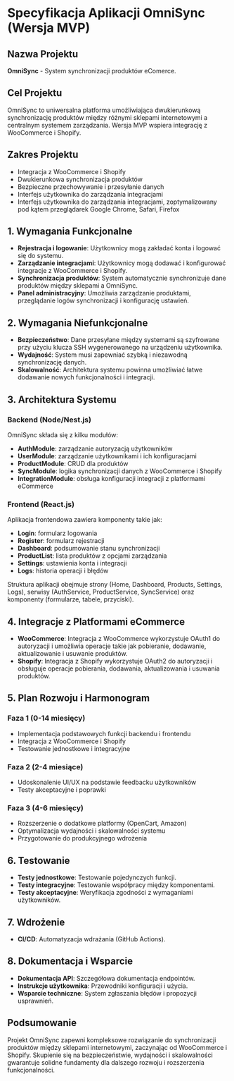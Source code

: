 # Specyfikacja Aplikacji OmniSync (Wersja MVP)

## Nazwa Projektu
**OmniSync** - System synchronizacji produktów eComerce.

## Cel Projektu
OmniSync to uniwersalna platforma umożliwiająca dwukierunkową synchronizację produktów między różnymi sklepami internetowymi a centralnym systemem zarządzania. Wersja MVP wspiera integrację z WooCommerce i Shopify.

## Zakres Projektu
- Integracja z WooCommerce i Shopify
- Dwukierunkowa synchronizacja produktów
- Bezpieczne przechowywanie i przesyłanie danych
- Interfejs użytkownika do zarządzania integracjami
- Interfejs użytkownika do zarządzania integracjami, zoptymalizowany pod kątem przeglądarek Google Chrome, Safari, Firefox

## 1. Wymagania Funkcjonalne
- **Rejestracja i logowanie**: Użytkownicy mogą zakładać konta i logować się do systemu.
- **Zarządzanie integracjami**: Użytkownicy mogą dodawać i konfigurować integracje z WooCommerce i Shopify.
- **Synchronizacja produktów**: System automatycznie synchronizuje dane produktów między sklepami a OmniSync.
- **Panel administracyjny**: Umożliwia zarządzanie produktami, przeglądanie logów synchronizacji i konfigurację ustawień.

## 2. Wymagania Niefunkcjonalne
- **Bezpieczeństwo**: Dane przesyłane między systemami są szyfrowane przy użyciu klucza SSH wygenerowanego na urządzeniu użytkownika.
- **Wydajność**: System musi zapewniać szybką i niezawodną synchronizację danych.
- **Skalowalność**: Architektura systemu powinna umożliwiać łatwe dodawanie nowych funkcjonalności i integracji.

## 3. Architektura Systemu
### Backend (Node/Nest.js)
OmniSync składa się z kilku modułów:
- **AuthModule**: zarządzanie autoryzacją użytkowników
- **UserModule**: zarządzanie użytkownikami i ich konfiguracjami
- **ProductModule**: CRUD dla produktów
- **SyncModule**: logika synchronizacji danych z WooCommerce i Shopify
- **IntegrationModule**: obsługa konfiguracji integracji z platformami eCommerce

### Frontend (React.js)
Aplikacja frontendowa zawiera komponenty takie jak:
- **Login**: formularz logowania
- **Register**: formularz rejestracji
- **Dashboard**: podsumowanie stanu synchronizacji
- **ProductList**: lista produktów z opcjami zarządzania
- **Settings**: ustawienia konta i integracji
- **Logs**: historia operacji i błędów

Struktura aplikacji obejmuje strony (Home, Dashboard, Products, Settings, Logs), serwisy (AuthService, ProductService, SyncService) oraz komponenty (formularze, tabele, przyciski).

## 4. Integracje z Platformami eCommerce
- **WooCommerce**: Integracja z WooCommerce wykorzystuje OAuth1 do autoryzacji i umożliwia operacje takie jak pobieranie, dodawanie, aktualizowanie i usuwanie produktów.
- **Shopify**: Integracja z Shopify wykorzystuje OAuth2 do autoryzacji i obsługuje operacje pobierania, dodawania, aktualizowania i usuwania produktów.

## 5. Plan Rozwoju i Harmonogram
### Faza 1 (0-14 miesięcy)
- Implementacja podstawowych funkcji backendu i frontendu
- Integracja z WooCommerce i Shopify
- Testowanie jednostkowe i integracyjne

### Faza 2 (2-4 miesiące)
- Udoskonalenie UI/UX na podstawie feedbacku użytkowników
- Testy akceptacyjne i poprawki

### Faza 3 (4-6 miesięcy)
- Rozszerzenie o dodatkowe platformy (OpenCart, Amazon)
- Optymalizacja wydajności i skalowalności systemu
- Przygotowanie do produkcyjnego wdrożenia

## 6. Testowanie
- **Testy jednostkowe**: Testowanie pojedynczych funkcji.
- **Testy integracyjne**: Testowanie współpracy między komponentami.
- **Testy akceptacyjne**: Weryfikacja zgodności z wymaganiami użytkowników.

## 7. Wdrożenie
- **CI/CD**: Automatyzacja wdrażania (GitHub Actions).

## 8. Dokumentacja i Wsparcie
- **Dokumentacja API**: Szczegółowa dokumentacja endpointów.
- **Instrukcje użytkownika**: Przewodniki konfiguracji i użycia.
- **Wsparcie techniczne**: System zgłaszania błędów i propozycji usprawnień.

## Podsumowanie
Projekt OmniSync zapewni kompleksowe rozwiązanie do synchronizacji produktów między sklepami internetowymi, zaczynając od WooCommerce i Shopify. Skupienie się na bezpieczeństwie, wydajności i skalowalności gwarantuje solidne fundamenty dla dalszego rozwoju i rozszerzenia funkcjonalności.
